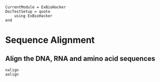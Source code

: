 ```@meta
CurrentModule = ExBioHacker
DocTestSetup = quote
    using ExBioHacker
end
```

# Sequence Alignment

## Align the DNA, RNA and amino acid sequences

```@docs
nalign
aalign
```
